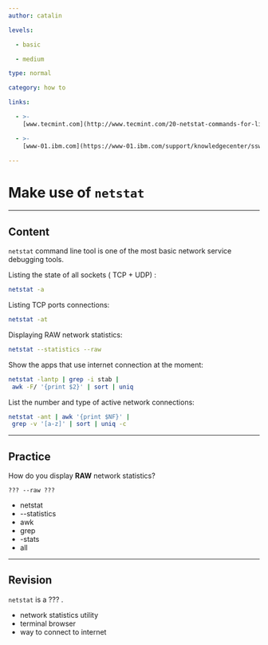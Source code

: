 ```yaml
---
author: catalin

levels:

  - basic

  - medium

type: normal

category: how to

links:

  - >-
    [www.tecmint.com](http://www.tecmint.com/20-netstat-commands-for-linux-network-management/){website}

  - >-
    [www-01.ibm.com](https://www-01.ibm.com/support/knowledgecenter/ssw_aix_71/com.ibm.aix.performance/using_netstat.htm){website}

---
```

# Make use of `netstat`

---
## Content

`netstat` command line tool is one of the most basic network service debugging tools.

Listing the state of all sockets ( TCP + UDP) :
```bash
netstat -a
```

Listing TCP ports connections: 
```bash
netstat -at
```

Displaying RAW network statistics:
```bash
netstat --statistics --raw
```

Show the apps that use internet connection at the moment:

```bash
netstat -lantp | grep -i stab |
 awk -F/ '{print $2}' | sort | uniq
```

List the number and type of active network connections:
```bash
netstat -ant | awk '{print $NF}' |
 grep -v '[a-z]' | sort | uniq -c
```

---
## Practice

How do you display **RAW** network statistics?
```
??? --raw ???
```

* netstat
* --statistics
* awk
* grep
* -stats
* all

---
## Revision

`netstat` is a ??? .

* network statistics utility
* terminal browser
* way to connect to internet